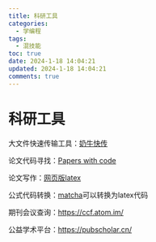 ```yaml
---
title: 科研工具
categories:
  - 学编程
tags:
  - 混技能
toc: true
date: 2024-1-18 14:04:21
updated: 2024-1-18 14:04:21
comments: true
---
```


# 科研工具

大文件快速传输工具：[奶牛快传](https://cowtransfer.com/login)

论文代码寻找：[Papers with code](https://paperswithcode.com/)

论文写作：[网页版latex](https://www.overleaf.com/)

公式代码转换：[matcha](https://www.mathcha.io/editor)可以转换为latex代码

期刊会议查询：https://ccf.atom.im/

公益学术平台：https://pubscholar.cn/